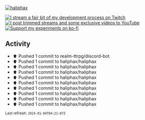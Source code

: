 [![haliphax](https://pbs.twimg.com/profile_banners/458808076/1545597092/1500x500)](https://haliphax.dev)

[![I stream a fair bit of my development process on Twitch](https://img.shields.io/twitch/status/haliphax?logo=twitch&style=for-the-badge)](https://twitch.tv/haliphax) &nbsp; [![I post trimmed streams and some exclusive videos to YouTube](https://img.shields.io/badge/youtube-watch-f00?logo=youtube&style=for-the-badge)](https://youtube.com/haliphaxyt) &nbsp; [![Support my experiments on ko-fi](https://img.shields.io/badge/kofi-support-ff5e5b?logo=ko-fi&style=for-the-badge)](https://ko-fi.com/haliphax)

## Activity

* ⬆️ Pushed 1 commit to realm-ttrpg/discord-bot
* ⬆️ Pushed 1 commit to haliphax/haliphax
* ⬆️ Pushed 1 commit to haliphax/haliphax
* ⬆️ Pushed 1 commit to haliphax/haliphax
* ⬆️ Pushed 1 commit to haliphax/haliphax
* ⬆️ Pushed 1 commit to haliphax/haliphax
* ⬆️ Pushed 1 commit to haliphax/haliphax
* ⬆️ Pushed 1 commit to haliphax/haliphax
* ⬆️ Pushed 1 commit to haliphax/haliphax
* ⬆️ Pushed 1 commit to haliphax/haliphax

<small>Last refresh: `2024-01-04T04:21:07Z`</small>
